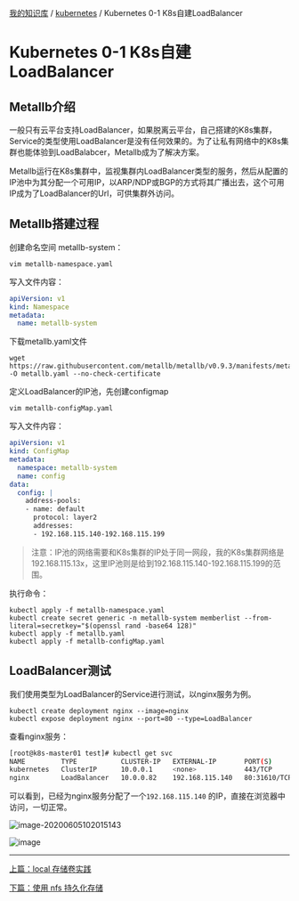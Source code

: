 [我的知识库](../README.md) / [kubernetes](zz_gneratered_mdi.md) / Kubernetes 0-1 K8s自建LoadBalancer

# Kubernetes 0-1 K8s自建LoadBalancer

## Metallb介绍

一般只有云平台支持LoadBalancer，如果脱离云平台，自己搭建的K8s集群，Service的类型使用LoadBalancer是没有任何效果的。为了让私有网络中的K8s集群也能体验到LoadBalabcer，Metallb成为了解决方案。

Metallb运行在K8s集群中，监视集群内LoadBalancer类型的服务，然后从配置的IP池中为其分配一个可用IP，以ARP/NDP或BGP的方式将其广播出去，这个可用IP成为了LoadBalancer的Url，可供集群外访问。

## Metallb搭建过程

创建命名空间 metallb-system：

```shell
vim metallb-namespace.yaml
```

写入文件内容：

```yaml
apiVersion: v1
kind: Namespace
metadata:
  name: metallb-system
```

下载metallb.yaml文件

```shell
wget https://raw.githubusercontent.com/metallb/metallb/v0.9.3/manifests/metallb.yaml -O metallb.yaml --no-check-certificate
```

定义LoadBalancer的IP池，先创建configmap

```shell
vim metallb-configMap.yaml
```

写入文件内容：

```yaml
apiVersion: v1
kind: ConfigMap
metadata:
  namespace: metallb-system
  name: config
data:
  config: |
    address-pools:
    - name: default
      protocol: layer2
      addresses:
      - 192.168.115.140-192.168.115.199
```

> 注意：IP池的网络需要和K8s集群的IP处于同一网段，我的K8s集群网络是192.168.115.13x，这里IP池则是给到192.168.115.140-192.168.115.199的范围。

执行命令：

```shell
kubectl apply -f metallb-namespace.yaml
kubectl create secret generic -n metallb-system memberlist --from-literal=secretkey="$(openssl rand -base64 128)"
kubectl apply -f metallb.yaml
kubectl apply -f metallb-configMap.yaml
```

## LoadBalancer测试

我们使用类型为LoadBalancer的Service进行测试，以nginx服务为例。

```shell
kubectl create deployment nginx --image=nginx
kubectl expose deployment nginx --port=80 --type=LoadBalancer
```

查看nginx服务：

```bash
[root@k8s-master01 test]# kubectl get svc
NAME         TYPE           CLUSTER-IP   EXTERNAL-IP       PORT(S)        AGE
kubernetes   ClusterIP      10.0.0.1     <none>            443/TCP        11h
nginx        LoadBalancer   10.0.0.82    192.168.115.140   80:31610/TCP   8s
```

可以看到，已经为nginx服务分配了一个`192.168.115.140` 的IP，直接在浏览器中访问，一切正常。

![image-20200605102015143](https://fs.poneding.com/images/image-20200605102015143.png)

![image](https://fs.poneding.com/images/white.jpg)

---
[上篇：local 存储卷实践](local-storageclass.md)

[下篇：使用 nfs 持久化存储](nfs-as-pvc.md)
